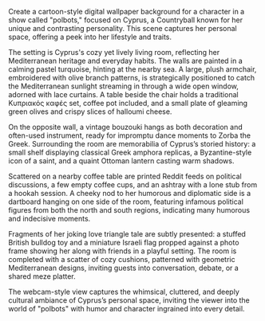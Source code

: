 Create a cartoon-style digital wallpaper background for a character in a show called "polbots," focused on Cyprus, a Countryball known for her unique and contrasting personality. This scene captures her personal space, offering a peek into her lifestyle and traits.

The setting is Cyprus's cozy yet lively living room, reflecting her Mediterranean heritage and everyday habits. The walls are painted in a calming pastel turquoise, hinting at the nearby sea. A large, plush armchair, embroidered with olive branch patterns, is strategically positioned to catch the Mediterranean sunlight streaming in through a wide open window, adorned with lace curtains. A table beside the chair holds a traditional Κυπριακός καφές set, coffee pot included, and a small plate of gleaming green olives and crispy slices of halloumi cheese. 

On the opposite wall, a vintage bouzouki hangs as both decoration and often-used instrument, ready for impromptu dance moments to Zorba the Greek. Surrounding the room are memorabilia of Cyprus’s storied history: a small shelf displaying classical Greek amphora replicas, a Byzantine-style icon of a saint, and a quaint Ottoman lantern casting warm shadows. 

Scattered on a nearby coffee table are printed Reddit feeds on political discussions, a few empty coffee cups, and an ashtray with a lone stub from a hookah session. A cheeky nod to her humorous and diplomatic side is a dartboard hanging on one side of the room, featuring infamous political figures from both the north and south regions, indicating many humorous and indecisive moments. 

Fragments of her joking love triangle tale are subtly presented: a stuffed British bulldog toy and a miniature Israeli flag propped against a photo frame showing her along with friends in a playful setting. The room is completed with a scatter of cozy cushions, patterned with geometric Mediterranean designs, inviting guests into conversation, debate, or a shared meze platter. 

The webcam-style view captures the whimsical, cluttered, and deeply cultural ambiance of Cyprus’s personal space, inviting the viewer into the world of "polbots" with humor and character ingrained into every detail.